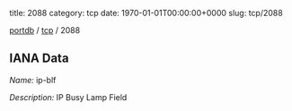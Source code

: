 title: 2088
category: tcp
date: 1970-01-01T00:00:00+0000
slug: tcp/2088

[portdb](/) / [tcp](/category/tcp.html) / 2088


## IANA Data

_Name:_ ip-blf

_Description:_ IP Busy Lamp Field

